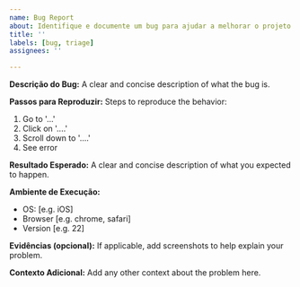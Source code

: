 ```yaml
---
name: Bug Report
about: Identifique e documente um bug para ajudar a melhorar o projeto
title: ''
labels: [bug, triage]
assignees: ''

---
```


<!--
Descreva o bug de forma detalhada:

1. Descrição: Relate claramente o que está ocorrendo.
2. Passos para Reproduzir: Liste os passos que levam ao erro.
   Exemplo:
   - Acesse '...'
   - Clique em '...'
   - Observe o erro
3. Resultado Esperado: Descreva o que deveria acontecer.
4. Ambiente de Execução: Informe detalhes como sistema operacional, navegador/dispositivo e versões.
5. Evidências: Anexe capturas de tela ou logs que ajudem a identificar o problema.
6. Contexto Adicional: Informe tudo que possa ser relevante para entender o bug.
-->

**Descrição do Bug:**
A clear and concise description of what the bug is.

**Passos para Reproduzir:**
Steps to reproduce the behavior:
1. Go to '...'
2. Click on '....'
3. Scroll down to '....'
4. See error

**Resultado Esperado:**
A clear and concise description of what you expected to happen.

**Ambiente de Execução:**
 - OS: [e.g. iOS]
 - Browser [e.g. chrome, safari]
 - Version [e.g. 22]

**Evidências (opcional):**
If applicable, add screenshots to help explain your problem.

**Contexto Adicional:**
Add any other context about the problem here.
